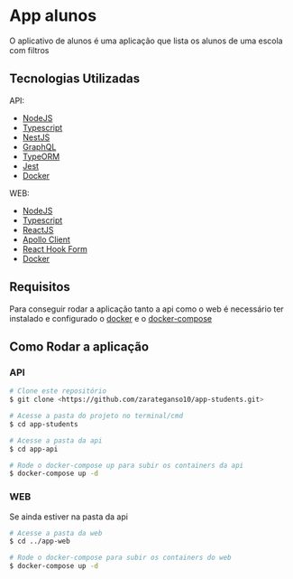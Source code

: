 # App alunos

O aplicativo de alunos é uma aplicação que lista os alunos de uma escola com filtros

## Tecnologias Utilizadas

API:

 - [NodeJS](https://nodejs.org/en/) 
 - [Typescript](https://www.typescriptlang.org/)
 - [NestJS](https://nestjs.com/)
 - [GraphQL](https://graphql.org/)
 - [TypeORM](https://typeorm.io/)
 - [Jest](https://jestjs.io/pt-BR/)
 - [Docker](https://www.docker.com/)

WEB:

 - [NodeJS](https://nodejs.org/en/) 
 - [Typescript](https://www.typescriptlang.org/)
 - [ReactJS](https://pt-br.reactjs.org/)
 - [Apollo Client](https://www.apollographql.com/docs/react/)
 - [React Hook Form](https://react-hook-form.com/)
 - [Docker](https://www.docker.com/)

## Requisitos

Para conseguir rodar a aplicação tanto a api como o web é necessário ter instalado e configurado o [docker](https://docs.docker.com/engine/install/ubuntu/) e o [docker-compose](https://docs.docker.com/compose/install/)

## Como Rodar a aplicação

### API

```bash
# Clone este repositório
$ git clone <https://github.com/zarateganso10/app-students.git>

# Acesse a pasta do projeto no terminal/cmd
$ cd app-students

# Acesse a pasta da api
$ cd app-api

# Rode o docker-compose up para subir os containers da api
$ docker-compose up -d
```

### WEB

Se ainda estiver na pasta da api

```bash
# Acesse a pasta da web
$ cd ../app-web

# Rode o docker-compose para subir os containers do web
$ docker-compose up -d
```
